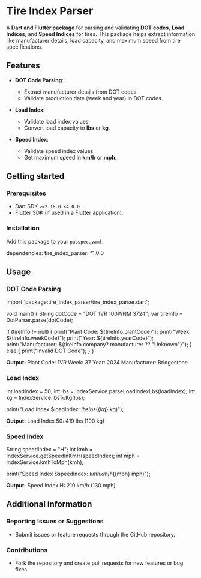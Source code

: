 # Tire Index Parser

A **Dart and Flutter package** for parsing and validating **DOT codes**, **Load Indices**, and **Speed Indices** for tires. This package helps extract information like manufacturer details, load capacity, and maximum speed from tire specifications.

## Features

- **DOT Code Parsing**:
    - Extract manufacturer details from DOT codes.
    - Validate production date (week and year) in DOT codes.

- **Load Index**:
    - Validate load index values.
    - Convert load capacity to **lbs** or **kg**.

- **Speed Index**:
    - Validate speed index values.
    - Get maximum speed in **km/h** or **mph**.

## Getting started

### Prerequisites
- Dart SDK `>=2.18.0 <4.0.0`
- Flutter SDK (if used in a Flutter application).

### Installation
Add this package to your `pubspec.yaml`:

dependencies:
  tire_index_parser: ^1.0.0

## Usage

### DOT Code Parsing
import 'package:tire_index_parser/tire_index_parser.dart';

void main() {
String dotCode = "DOT 1VR 100WNM 3724";
var tireInfo = DotParser.parse(dotCode);

if (tireInfo != null) {
print("Plant Code: ${tireInfo.plantCode}");
print("Week: ${tireInfo.weekCode}");
print("Year: ${tireInfo.yearCode}");
print("Manufacturer: ${tireInfo.company?.manufacturer ?? "Unknown"}");
} else {
print("Invalid DOT Code");
}
}

**Output:**
Plant Code: 1VR
Week: 37
Year: 2024
Manufacturer: Bridgestone

### Load Index
int loadIndex = 50;
int lbs = IndexService.parseLoadIndexLbs(loadIndex);
int kg = IndexService.lbsToKg(lbs);

print("Load Index $loadIndex: $lbs lbs (${kg} kg)");

**Output:**
Load Index 50: 419 lbs (190 kg)

### Speed Index
String speedIndex = "H";
int kmh = IndexService.getSpeedInKmH(speedIndex);
int mph = IndexService.kmhToMph(kmh);

print("Speed Index $speedIndex: $kmh km/h (${mph} mph)");

**Output:**
Speed Index H: 210 km/h (130 mph)

## Additional information

### Reporting Issues or Suggestions
- Submit issues or feature requests through the GitHub repository.

### Contributions
- Fork the repository and create pull requests for new features or bug fixes.